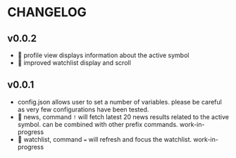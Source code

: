 # CHANGELOG

## v0.0.2
- 📖 profile view displays information about the active symbol
- 📔 improved watchlist display and scroll

## v0.0.1
- config.json allows user to set a number of variables. please be careful as
    very few configurations have been tested.
- 📰 news, command `!` will fetch latest 20 news results related to the active
    symbol. can be combined with other prefix commands. work-in-progress
- 📔 watchlist, command `=` will refresh and focus the watchlist.
    work-in-progress

